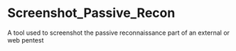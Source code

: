 # Screenshot_Passive_Recon
A tool used to screenshot the passive reconnaissance part of an external or web pentest
